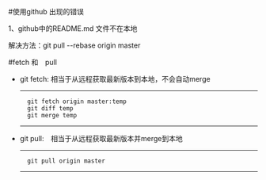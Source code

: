 #使用github 出现的错误

1、github中的README.md 文件不在本地

解决方法：git pull --rebase origin master 

#fetch 和　pull

* git fetch: 相当于从远程获取最新版本到本地，不会自动merge
	
	----
		git fetch origin master:temp
		git diff temp
		git merge temp
	----
* git pull:　相当于从远程获取最新版本并merge到本地
	
	----
		git pull origin master
	----

